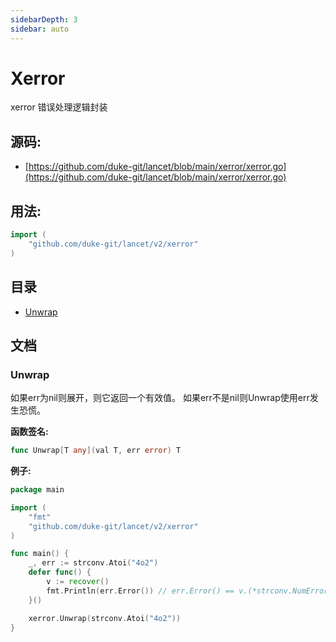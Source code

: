 ```yaml
---
sidebarDepth: 3
sidebar: auto
---
```


# Xerror

xerror 错误处理逻辑封装

<div STYLE="page-break-after: always;"></div>

## 源码:

- [https://github.com/duke-git/lancet/blob/main/xerror/xerror.go](https://github.com/duke-git/lancet/blob/main/xerror/xerror.go)

<div STYLE="page-break-after: always;"></div>

## 用法:

```go
import (
    "github.com/duke-git/lancet/v2/xerror"
)
```

<div STYLE="page-break-after: always;"></div>

## 目录

- [Unwrap](#Unwrap)

<div STYLE="page-break-after: always;"></div>

## 文档

### Unwrap

<p>如果err为nil则展开，则它返回一个有效值。 如果err不是nil则Unwrap使用err发生恐慌。</p>

<b>函数签名:</b>

```go
func Unwrap[T any](val T, err error) T
```

<b>例子:</b>

```go
package main

import (
    "fmt"
    "github.com/duke-git/lancet/v2/xerror"
)

func main() {
	_, err := strconv.Atoi("4o2")
	defer func() {
		v := recover()
		fmt.Println(err.Error()) // err.Error() == v.(*strconv.NumError).Error()
	}()

	xerror.Unwrap(strconv.Atoi("4o2"))
}
```
